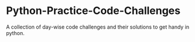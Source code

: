 # Python-Practice-Code-Challenges
A collection of day-wise code challenges and their solutions to get handy in python. 
